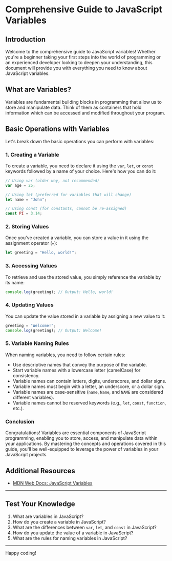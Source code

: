 # Comprehensive Guide to JavaScript Variables

## Introduction

Welcome to the comprehensive guide to JavaScript variables! Whether you're a beginner taking your first steps into the world of programming or an experienced developer looking to deepen your understanding, this document will provide you with everything you need to know about JavaScript variables.

## What are Variables?

Variables are fundamental building blocks in programming that allow us to store and manipulate data. Think of them as containers that hold information which can be accessed and modified throughout your program.

## Basic Operations with Variables

Let's break down the basic operations you can perform with variables:

### 1. Creating a Variable

To create a variable, you need to declare it using the `var`, `let`, or `const` keywords followed by a name of your choice. Here's how you can do it:

```javascript
// Using var (older way, not recommended)
var age = 25;
```

```javascript
// Using let (preferred for variables that will change)
let name = "John";
```

```javascript
// Using const (for constants, cannot be re-assigned)
const PI = 3.14;
```

### 2. Storing Values

Once you've created a variable, you can store a value in it using the assignment operator (`=`):

```javascript
let greeting = "Hello, world!";
```

### 3. Accessing Values

To retrieve and use the stored value, you simply reference the variable by its name:

```javascript
console.log(greeting); // Output: Hello, world!
```

### 4. Updating Values

You can update the value stored in a variable by assigning a new value to it:

```javascript
greeting = "Welcome!";
console.log(greeting); // Output: Welcome!
```

### 5. Variable Naming Rules

When naming variables, you need to follow certain rules:

- Use descriptive names that convey the purpose of the variable.
- Start variable names with a lowercase letter (camelCase) for consistency.
- Variable names can contain letters, digits, underscores, and dollar signs.
- Variable names must begin with a letter, an underscore, or a dollar sign.
- Variable names are case-sensitive (`name`, `Name`, and `NAME` are considered different variables).
- Variable names cannot be reserved keywords (e.g., `let`, `const`, `function`, etc.).

### Conclusion

Congratulations! Variables are essential components of JavaScript programming, enabling you to store, access, and manipulate data within your applications. By mastering the concepts and operations covered in this guide, you'll be well-equipped to leverage the power of variables in your JavaScript projects.

## Additional Resources

- [MDN Web Docs: JavaScript Variables](https://developer.mozilla.org/en-US/docs/Web/JavaScript/Guide/Grammar_and_types#Variables)

---

## Test Your Knowledge

1. What are variables in JavaScript?
2. How do you create a variable in JavaScript?
3. What are the differences between `var`, `let`, and `const` in JavaScript?
4. How do you update the value of a variable in JavaScript?
5. What are the rules for naming variables in JavaScript?

---

Happy coding!
